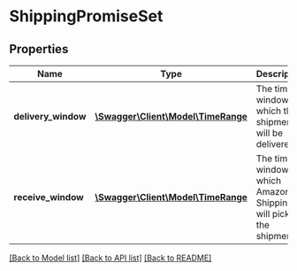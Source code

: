 # ShippingPromiseSet

## Properties
Name | Type | Description | Notes
------------ | ------------- | ------------- | -------------
**delivery_window** | [**\Swagger\Client\Model\TimeRange**](TimeRange.md) | The time window in which the shipment will be delivered. | [optional] 
**receive_window** | [**\Swagger\Client\Model\TimeRange**](TimeRange.md) | The time window in which Amazon Shipping will pick up the shipment. | [optional] 

[[Back to Model list]](../README.md#documentation-for-models) [[Back to API list]](../README.md#documentation-for-api-endpoints) [[Back to README]](../README.md)



